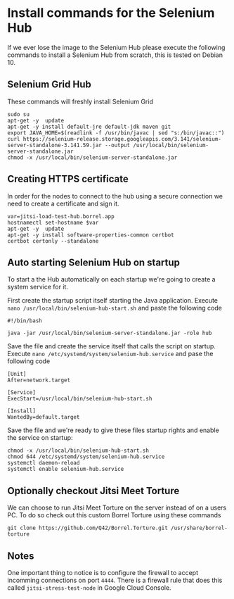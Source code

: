 # Install commands for the Selenium Hub
If we ever lose the image to the Selenium Hub please execute the following commands to install a Selenium Hub from scratch, this is tested on Debian 10.

## Selenium Grid Hub
These commands will freshly install Selenium Grid

```
sudo su
apt-get -y  update
apt-get -y install default-jre default-jdk maven git
export JAVA_HOME=$(readlink -f /usr/bin/javac | sed "s:/bin/javac::")
curl https://selenium-release.storage.googleapis.com/3.141/selenium-server-standalone-3.141.59.jar --output /usr/local/bin/selenium-server-standalone.jar
chmod -x /usr/local/bin/selenium-server-standalone.jar
```

## Creating HTTPS certificate
In order for the nodes to connect to the hub using a secure connection we need to create a certificate and sign it.

```
var=jitsi-load-test-hub.borrel.app
hostnamectl set-hostname $var
apt-get -y  update
apt-get -y install software-properties-common certbot
certbot certonly --standalone
```

## Auto starting Selenium Hub on startup
To start a the Hub automatically on each startup we're going to create a system service for it.

First create the startup script itself starting the Java application. Execute `nano /usr/local/bin/selenium-hub-start.sh` and paste the following code

```
#!/bin/bash

java -jar /usr/local/bin/selenium-server-standalone.jar -role hub
```

Save the file and create the service itself that calls the script on startup. Execute `nano /etc/systemd/system/selenium-hub.service` and pase the following code

```
[Unit]
After=network.target

[Service]
ExecStart=/usr/local/bin/selenium-hub-start.sh

[Install]
WantedBy=default.target
```

Save the file and we're ready to give these files startup rights and enable the service on startup:

```
chmod -x /usr/local/bin/selenium-hub-start.sh
chmod 644 /etc/systemd/system/selenium-hub.service
systemctl daemon-reload
systemctl enable selenium-hub.service
```

## Optionally checkout Jitsi Meet Torture
We can choose to run Jitsi Meet Torture on the server instead of on a users PC. To do so check out this custom Borrel Torture using these commands

```
git clone https://github.com/Q42/Borrel.Torture.git /usr/share/borrel-torture
```

## Notes
One important thing to notice is to configure the firewall to accept incomming connections on port `4444`. There is a firewall rule that does this called `jitsi-stress-test-node` in Google Cloud Console.
